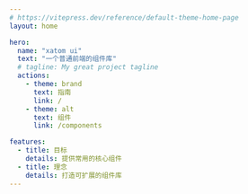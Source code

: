 ```yaml
---
# https://vitepress.dev/reference/default-theme-home-page
layout: home

hero:
  name: "xatom ui"
  text: "一个普通前端的组件库"
  # tagline: My great project tagline
  actions:
    - theme: brand
      text: 指南
      link: /
    - theme: alt
      text: 组件
      link: /components

features:
  - title: 目标
    details: 提供常用的核心组件
  - title: 理念
    details: 打造可扩展的组件库
---
```


